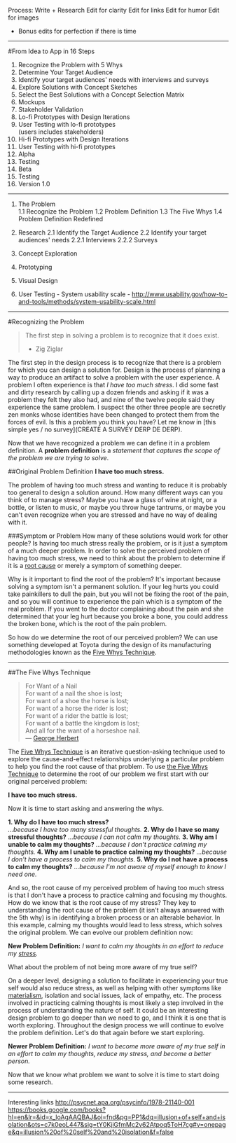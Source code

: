Process:
Write + Research
Edit for clarity
Edit for links
Edit for humor
Edit for images
* Bonus edits for perfection if there is time

---
#From Idea to App in 16 Steps
1. Recognize the Problem with 5 Whys  
2. Determine Your Target Audience  
3. Identify your target audiences' needs with interviews and surveys  
4. Explore Solutions with Concept Sketches  
5. Select the Best Solutions with a Concept Selection Matrix  
6. Mockups  
7. Stakeholder Validation  
8. Lo-fi Prototypes with Design Iterations  
9. User Testing with lo-fi prototypes  
   (users includes stakeholders)  
10. Hi-fi Prototypes with Design Iterations  
11. User Testing with hi-fi prototypes  
12. Alpha 
13. Testing  
14. Beta  
15. Testing  
16. Version 1.0

---
1. The Problem  
	1.1 Recognize the Problem
	1.2 Problem Definition
	1.3 The Five Whys
	1.4 Problem Definition Redefined


2. Research
	2.1 Identify the Target Audience
	2.2 Identify your target audiences' needs
		2.2.1 Interviews
		2.2.2 Surveys
3. Concept Exploration
4. Prototyping
5. Visual Design
6. User Testing - System usability scale - http://www.usability.gov/how-to-and-tools/methods/system-usability-scale.html

---

#Recognizing the Problem

> The first step in solving a problem is to recognize that it does exist.
> - Zig Ziglar

The first step in the design process is to recognize that there is a problem for which you can design a solution for. Design is the process of planning a way to produce an artifact to solve a problem with the user experience. A problem I often experience is that *I have too much stress*. I did some fast and dirty research by calling up a dozen friends and asking if it was a problem they felt they also had, and nine of the twelve people said they experience the same problem. I suspect the other three people are secretly zen monks whose identities have been changed to protect them from the forces of evil. Is this a problem you think you have? Let me know in [this simple yes / no survey](CREATE A SURVEY DERP DE DERP).

Now that we have recognized a problem we can define it in a problem definition. A **problem definition** is a *statement that captures the scope of the problem we are trying to solve*.

##Original Problem Definition
**I have too much stress.**

The problem of having too much stress and wanting to reduce it is probably too general to design a solution around. How many different ways can you think of to manage stress? Maybe you have a glass of wine at night, or a bottle, or listen to music, or maybe you throw huge tantrums, or maybe you can't even recognize when you are stressed and have no way of dealing with it. 

###Symptom or Problem
How many of these solutions would work for other people? Is having too much stress really the problem, or is it just a symptom of a much deeper problem. In order to solve the perceived problem of having too much stress, we need to think about the problem to determine if it is a [root cause](https://en.wikipedia.org/wiki/Root_cause) or merely a symptom of something deeper.

Why is it important to find the root of the problem? It's important because solving a symptom isn't a permanent solution. If your leg hurts you could take painkillers to dull the pain, but you will not be fixing the root of the pain, and so you will continue to experience the pain which is a symptom of the real problem. If you went to the doctor complaining about the pain and she determined that your leg hurt because you broke a bone, you could address the broken bone, which is the root of the pain problem.

So how do we determine the root of our perceived problem? We can use something developed at Toyota during the design of its manufacturing methodologies known as the [Five Whys Technique](https://en.wikipedia.org/wiki/5_Whys).

---

##The Five Whys Technique

> For Want of a Nail  
> For want of a nail the shoe is lost;  
> For want of a shoe the horse is lost;  
> For want of a horse the rider is lost;  
> For want of a rider the battle is lost;    
> For want of a battle the kingdom is lost;  
> And all for the want of a horseshoe nail.  
> — [George Herbert](https://en.wikipedia.org/wiki/George_Herbert)

The [Five Whys Technique](http://www.adb.org/sites/default/files/publication/27641/five-whys-technique.pdf) is an iterative question-asking technique used to explore the cause-and-effect relationships underlying a particular problem to help you find the root cause of that problem. To use [the Five Whys Technique](http://www.shmula.com/jeff-bezos-5-why-exercise-root-cause-analysis-cause-and-effect-ishikawa-lean-thinking-six-sigma/987/) to determine the root of our problem we first start with our original perceived problem:

**I have too much stress.**

Now it is time to start asking and answering the *whys*.

**1. Why do I have too much stress?**  
*...because I have too many stressful thoughts.*
**2. Why do I have so many stressful thoughts?**
*...because I can not calm my thoughts.*
**3. Why am I unable to calm my thoughts?**
*...because I don't practice calming my thoughts.*
**4. Why am I unable to practice calming my thoughts?**
*...because I don't have a process to calm my thoughts.*
**5. Why do I not have a process to calm my thoughts?**
*...because I'm not aware of myself enough to know I need one.*

And so, the root cause of my perceived problem of having too much stress is that I don't have a process to practice calming and focusing my thoughts. How do we know that is the root cause of my stress? They key to understanding the root cause of the problem (it isn't always answered with the 5th why) is in identifying a broken process or an alterable behavior. In this example, calming my thoughts would lead to less stress, which solves the original problem. We can evolve our problem definition now:

**New Problem Definition:**
*I want to calm my thoughts in an effort to reduce my [stress]((http://www.mayoclinic.org/healthy-lifestyle/stress-management/in-depth/stress-symptoms/art-20050987)).*

What about the problem of not being more aware of my true self?

On a deeper level, designing a solution to facilitate in experiencing your true self would also reduce stress, as well as helping with other symptoms like [materialism](http://zenhabits.net/a-guide-to-escaping-materialism-and-finding-happiness/), isolation and social issues, lack of empathy, etc. The process involved in practicing calming thoughts is most likely a step involved in the process of understanding the nature of self. It could be an interesting design problem to go deeper than we need to go, and I think it is one that is worth exploring. Throughout the design process we will continue to evolve the problem definition. Let's do that again before we start exploring.

**Newer Problem Definition:**
*I want to become more aware of my true self in an effort to calm my thoughts, reduce my stress, and become a better person.*

Now that we know what problem we want to solve it is time to start doing some research.



---
Interesting links 
http://psycnet.apa.org/psycinfo/1978-21140-001
https://books.google.com/books?hl=en&lr=&id=x_loAgAAQBAJ&oi=fnd&pg=PP1&dq=illusion+of+self+and+isolation&ots=c7k0eoL447&sig=tY0KjiGfmMc2v62Atpoq5ToH7cg#v=onepage&q=illusion%20of%20self%20and%20isolation&f=false








